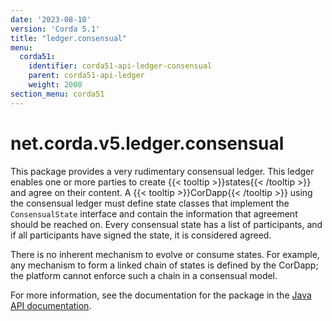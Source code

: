 ```yaml
---
date: '2023-08-10'
version: 'Corda 5.1'
title: "ledger.consensual"
menu:
  corda51:
    identifier: corda51-api-ledger-consensual
    parent: corda51-api-ledger
    weight: 2000
section_menu: corda51
---
```

# net.corda.v5.ledger.consensual

This package provides a very rudimentary consensual ledger. This ledger enables one or more parties to create {{< tooltip >}}states{{< /tooltip >}} and agree on their content.
A {{< tooltip >}}CorDapp{{< /tooltip >}} using the consensual ledger must define state classes that implement the `ConsensualState` interface and contain the information that
agreement should be reached on.
Every consensual state has a list of participants, and if all participants have signed the state, it is considered agreed.

There is no inherent mechanism to evolve or consume states. For example, any mechanism to form a linked chain of states is defined by the CorDapp; the platform cannot enforce such a chain in a consensual model.

For more information, see the documentation for the package in the <a href="/en/api-ref/corda/corda/{{<version-num>}}/net/corda/v5/ledger/consensual/package-summary.html" target=" blank">Java API documentation</a>.
